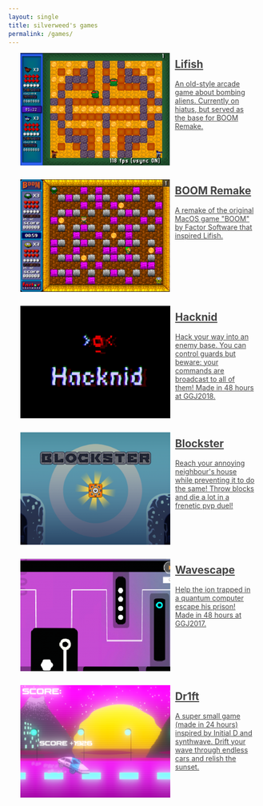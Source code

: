 ```yaml
---
layout: single 
title: silverweed's games
permalink: /games/
---
```


<style>
img {
	width: 300px;
	height: 225px;
	display: inline-block;
}
li {
	margin-bottom: 2em !important;
}
h2 {
	margin-top: 0;
}
div.game {
	display: flex;
}
div.gamedesc {
	padding: 10px;
}
.gamelist li a {
	color: #444444 !important;
}
.gamelist {
	list-style-type: none;
}
</style>

<ul class='gamelist'>
  <li>
    <a href="/lifish/">
      <div class='game'>
        <img src="/assets/img/lifish/lifish_screen1.png" alt="Lifish"/>
        <div class='gamedesc'>
          <h2>Lifish</h2>
          <p>An old-style arcade game about bombing aliens. Currently on hiatus, but served as the base for BOOM Remake.</p>
        </div>
      </div>
    </a>
  </li>
  <li>
    <a href="/boom/">
      <div class='game'>
        <img src="/assets/img/boom/boom_screen1.png" alt="BOOM Remake"/>
        <div class='gamedesc'>
          <h2>BOOM Remake</h2>
          <p>A remake of the original MacOS game "BOOM" by Factor Software that inspired Lifish.</p>
        </div>
      </div>
    </a>
  </li>
  <li>
    <a href="/hacknid/">
      <div class='game'>
        <img src="/assets/img/hacknid/hacknid_logo.png" alt="Hacknid"/>
        <div class='gamedesc'>
          <h2>Hacknid</h2>
          <p>Hack your way into an enemy base. You can control guards but beware: your commands are broadcast to all of them! Made in 48 hours at GGJ2018.</p>
        </div>
      </div>
    </a>
  </li>
  <li>
    <a href="https://silverweed91.itch.io/blockster">
      <div class='game'>
        <img src="/assets/img/blockster/blockster_featured_small.png" alt="Blockster"/>
        <div class='gamedesc'>
          <h2>Blockster</h2>
          <p>Reach your annoying neighbour's house while preventing it to do the same! Throw blocks and die a lot in a frenetic pvp duel!</p>
        </div>
      </div>
    </a>
  </li>
  <li>
    <a href="https://globalgamejam.org/2017/games/wavescape-0">
      <div class='game'>
        <img src="/assets/img/wavescape/wv_logo.png" alt="Wavescape"/>
        <div class='gamedesc'>
          <h2>Wavescape</h2>
          <p>Help the ion trapped in a quantum computer escape his prison! Made in 48 hours at GGJ2017.</p>
        </div>
      </div>
    </a>
  </li>
  <li>
    <a href="https://silverweed91.itch.io/dr1ft">
      <div class='game'>
        <img src="/assets/img/dr1ft/dr1ft_thumbnail.png" alt="Dr1ft"/>
        <div class='gamedesc'>
          <h2>Dr1ft</h2>
          <p>A super small game (made in 24 hours) inspired by Initial D and synthwave. Drift your wave through endless cars and relish the sunset.</p>
        </div>
      </div>
    </a>
  </li>
</ul>
